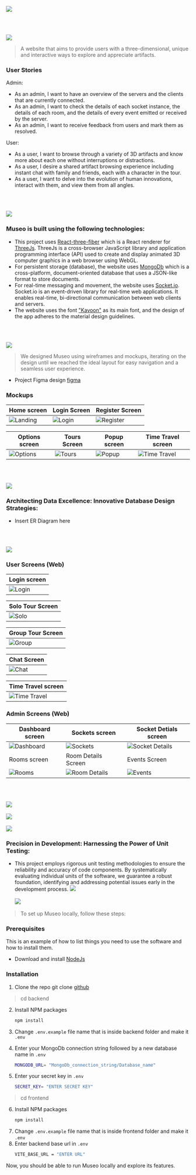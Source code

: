 <img src="./readme/title1.svg"/>

<br><br>

<!-- project philosophy -->
<img src="./readme/title2.svg"/>

> A website that aims to provide users with a three-dimensional, unique and interactive ways to explore and appreciate artifacts.

### User Stories

Admin:

- As an admin, I want to have an overview of the servers and the clients that are currently connected.
- As an admin, I want to check the details of each socket instance, the details of each room, and the details of every event emitted or received by the server.
- As an admin, I want to receive feedback from users and mark them as resolved.

User:

- As a user, I want to browse through a variety of 3D artifacts and know more about each one without interruptions or distractions.
- As a user, I desire a shared artifact browsing experience including instant chat with family and friends, each with a character in the tour.
- As a user, I want to delve into the evolution of human innovations, interact with them, and view them from all angles.

<br><br>

<!-- Tech Stacks -->
<img src="./readme/title3.svg"/>

### Museo is built using the following technologies:

- This project uses [React-three-fiber](https://docs.pmnd.rs/react-three-fiber/getting-started/introduction) which is a React renderer for [ThreeJs](https://threejs.org/docs/). ThreeJs is a cross-browser JavaScript library and application programming interface (API) used to create and display animated 3D computer graphics in a web browser using WebGL.
- For persistent storage (database), the website uses [MongoDb](https://www.mongodb.com/) which is a cross-platform, document-oriented database that uses a JSON-like format to store documents.
- For real-time messaging and movement, the website uses [Socket.io](https://socket.io/). Socket.io is an event-driven library for real-time web applications. It enables real-time, bi-directional communication between web clients and servers.
- The website uses the font ["Kavoon"](https://fonts.google.com/specimen/Kavoon) as its main font, and the design of the app adheres to the material design guidelines.

<br><br>

<!-- UI/UX -->
<img src="./readme/title4.svg"/>

> We designed Museo using wireframes and mockups, iterating on the design until we reached the ideal layout for easy navigation and a seamless user experience.

- Project Figma design [figma](https://www.figma.com/file/D1ah8vUMAvImz9FAW7y3wc/Museo?type=design&t=PzdPzF7ZU5f5jKX9-6)

### Mockups

| Home screen                                        | Login Screen                                   | Register Screen                                    |
| -------------------------------------------------- | ---------------------------------------------- | -------------------------------------------------- |
| ![Landing](./readme/demo/mockups/Landing-page.png) | ![Login](./readme/demo/mockups/Login-page.png) | ![Register](./readme/demo/mockups/Signup-page.png) |

| Options screen                                     | Tours Screen                                        | Popup screen                               | Time Travel screen                                         |
| -------------------------------------------------- | --------------------------------------------------- | ------------------------------------------ | ---------------------------------------------------------- |
| ![Options](./readme/demo/mockups/Options-page.png) | ![Tours](./readme/demo/mockups/Solo-Group-Tour.png) | ![Popup](./readme/demo/mockups/Pop-up.png) | ![Time Travel](./readme/demo/mockups/Time-Travel-Menu.png) |

<br><br>

<!-- Database Design -->
<img src="./readme/title5.svg"/>

### Architecting Data Excellence: Innovative Database Design Strategies:

- Insert ER Diagram here

<br><br>

<!-- Implementation -->
<img src="./readme/title6.svg"/>

### User Screens (Web)

| Login screen                                         |
| ---------------------------------------------------- |
| ![Login](./readme/demo/user-screens/Museo-login.gif) |

| Solo Tour Screen                                   |
| -------------------------------------------------- |
| ![Solo](./readme/demo/user-screens/Museo-solo.gif) |

| Group Tour Screen                                    |
| ---------------------------------------------------- |
| ![Group](./readme/demo/user-screens/Museo-group.gif) |

| Chat Screen                                        |
| -------------------------------------------------- |
| ![Chat](./readme/demo/user-screens/Museo-chat.gif) |

| Time Travel screen                                               |
| ---------------------------------------------------------------- |
| ![Time Travel](./readme/demo/user-screens/Museo-time-travel.gif) |

### Admin Screens (Web)

| Dashboard screen                                        | Sockets screen                                                | Socket Detials screen                                             |
| ------------------------------------------------------- | ------------------------------------------------------------- | ----------------------------------------------------------------- |
| ![Dashboard](./readme/demo/admin-screens/Dashboard.png) | ![Sockets](./readme/demo/admin-screens/Sockets.png)           | ![Socket Details](./readme/demo/admin-screens/Socket-details.png) |
| Rooms screen                                            | Room Details Screen                                           | Events Screen                                                     |
| ![Rooms](./readme/demo/admin-screens/Rooms.png)         | ![Room Details](./readme/demo/admin-screens/Room-details.png) | ![Events](./readme/demo/admin-screens/Events.png)                 |

<br><br>

<!-- Prompt Engineering -->
<img src="./readme/title7.svg"/>
<br><br>
<!-- AWS Deployment -->
<img src="./readme/title8.svg"/>
<br><br>
<!-- Unit Testing -->
<img src="./readme/title9.svg"/>

### Precision in Development: Harnessing the Power of Unit Testing:

- This project employs rigorous unit testing methodologies to ensure the reliability and accuracy of code components. By systematically evaluating individual units of the software, we guarantee a robust foundation, identifying and addressing potential issues early in the development process.
  <img src="./readme/demo/unit-tests.png">
  <br><br>
  <!-- How to Run -->
  <img src="./readme/title10.svg"/>

> To set up Museo locally, follow these steps:

### Prerequisites

This is an example of how to list things you need to use the software and how to install them.

- Download and install [NodeJs](https://nodejs.org/en/download)

### Installation

1.  Clone the repo git clone [github](https://github.com/emadhmadyy/Museo-Magical-Journey.git)

> cd backend

2. Install NPM packages
   ```sh
   npm install
   ```
3. Change `.env.example` file name that is inside backend folder and make it `.env`
4. Enter your MongoDb connection string followed by a new database name in `.env`
   ```sh
   MONGODB_URL= "MongoDb_connection_string/Database_name"
   ```
5. Enter your secret key in `.env`

   ```sh
   SECRET_KEY= "ENTER SECRET KEY"
   ```

> cd frontend

6. Install NPM packages
   ```sh
   npm install
   ```
7. Change `.env.example` file name that is inside frontend folder and make it `.env`
8. Enter backend base url in `.env`
   ```sh
   VITE_BASE_URL = "ENTER URL"
   ```

Now, you should be able to run Museo locally and explore its features.
